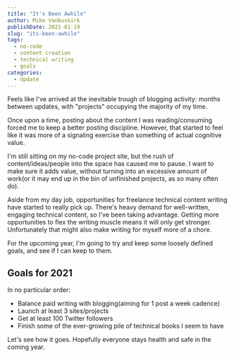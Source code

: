 ```yaml
---
title: "It's Been Awhile"
author: Mike Vanbuskirk
publishDate: 2021-01-19
slug: "its-been-awhile"
tags: 
  - no-code
  - content creation
  - technical writing
  - goals
categories: 
  - Update
---
```


Feels like I've arrived at the inevitable trough of blogging activity: months between updates, with "projects" occupying the majority of my time.

Once upon a time, posting about the content I was reading/consuming forced me to keep a better posting discipline. However, that started to feel like it was more of a signaling exercise than something of actual cognitive value.

I'm still sitting on my no-code project site, but the rush of content/ideas/people into the space has caused me to pause. I want to make sure it adds value, without turning into an excessive amount of work(or it may end up in the bin of unfinished projects, as so many often do).

Aside from my day job, opportunities for freelance technical content writing have started to really pick up. There's heavy demand for well-written, engaging technical content, so I've been taking advantage. Getting more opportunities to flex the writing muscle means it will only get stronger. Unfortunately that might also make writing for myself more of a chore.

For the upcoming year, I'm going to try and keep some loosely defined goals, and see if I can keep to them.


## Goals for 2021 

In no particular order:
* Balance paid writing with blogging(aiming for 1 post a week cadence)
* Launch at least 3 sites/projects
* Get at least 100 Twitter followers
* Finish some of the ever-growing pile of technical books I seem to have

Let's see how it goes. Hopefully everyone stays health and safe in the coming year.
